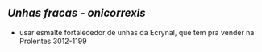 ## ***Unhas fracas - onicorrexis***


- usar esmalte fortalecedor de unhas da Ecrynal, que tem pra vender na Prolentes 3012-1199

